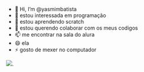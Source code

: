 - 👋 Hi, I’m @yasmimbatista
- 👀 estou interessada em programação
- 🌱 estou aprendendo scratch
- 💞️ estou querendo colaborar com os meus codigos
- 📫 me encontrar na sala do alura
- 😄 ela
- ⚡ gosto de mexer no computador 

<!---
yasmimbatista/yasmimbatista is a ✨ special ✨ repository because its `README.md` (this file) appears on your GitHub profile.
You can click the Preview link to take a look at your changes.
--->
![](https://media1.tenor.com/m/1NlAqBKWJB8AAAAC/love-you-lots-kisses.gif).


